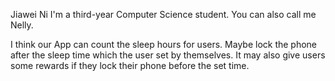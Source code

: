 Jiawei Ni
I'm a third-year Computer Science student. You can also call me Nelly. 

I think our App can count the sleep hours for users. Maybe lock the phone after the sleep time which the user set by themselves. It may also give users some rewards if they lock their phone before the set time.
